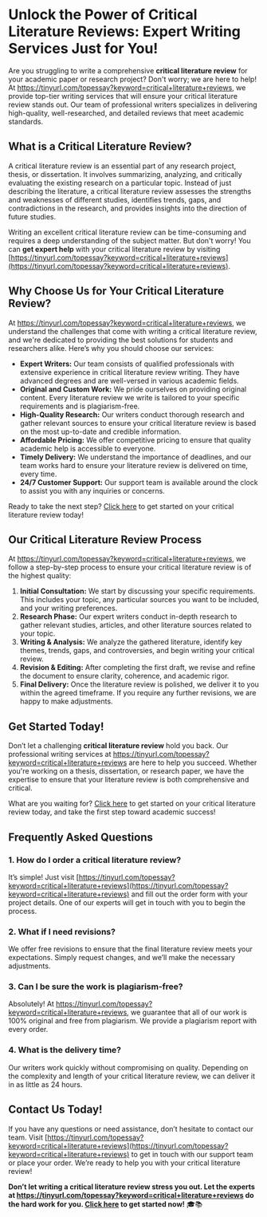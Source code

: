 # Unlock the Power of Critical Literature Reviews: Expert Writing Services Just for You!

Are you struggling to write a comprehensive **critical literature review** for your academic paper or research project? Don't worry; we are here to help! At https://tinyurl.com/topessay?keyword=critical+literature+reviews, we provide top-tier writing services that will ensure your critical literature review stands out. Our team of professional writers specializes in delivering high-quality, well-researched, and detailed reviews that meet academic standards.

## What is a Critical Literature Review?

A critical literature review is an essential part of any research project, thesis, or dissertation. It involves summarizing, analyzing, and critically evaluating the existing research on a particular topic. Instead of just describing the literature, a critical literature review assesses the strengths and weaknesses of different studies, identifies trends, gaps, and contradictions in the research, and provides insights into the direction of future studies.

Writing an excellent critical literature review can be time-consuming and requires a deep understanding of the subject matter. But don't worry! You can **get expert help** with your critical literature review by visiting [https://tinyurl.com/topessay?keyword=critical+literature+reviews](https://tinyurl.com/topessay?keyword=critical+literature+reviews).

## Why Choose Us for Your Critical Literature Review?

At https://tinyurl.com/topessay?keyword=critical+literature+reviews, we understand the challenges that come with writing a critical literature review, and we're dedicated to providing the best solutions for students and researchers alike. Here’s why you should choose our services:

- **Expert Writers:** Our team consists of qualified professionals with extensive experience in critical literature review writing. They have advanced degrees and are well-versed in various academic fields.
- **Original and Custom Work:** We pride ourselves on providing original content. Every literature review we write is tailored to your specific requirements and is plagiarism-free.
- **High-Quality Research:** Our writers conduct thorough research and gather relevant sources to ensure your critical literature review is based on the most up-to-date and credible information.
- **Affordable Pricing:** We offer competitive pricing to ensure that quality academic help is accessible to everyone.
- **Timely Delivery:** We understand the importance of deadlines, and our team works hard to ensure your literature review is delivered on time, every time.
- **24/7 Customer Support:** Our support team is available around the clock to assist you with any inquiries or concerns.

Ready to take the next step? [Click here](https://tinyurl.com/topessay?keyword=critical+literature+reviews) to get started on your critical literature review today!

## Our Critical Literature Review Process

At https://tinyurl.com/topessay?keyword=critical+literature+reviews, we follow a step-by-step process to ensure your critical literature review is of the highest quality:

1. **Initial Consultation:** We start by discussing your specific requirements. This includes your topic, any particular sources you want to be included, and your writing preferences.
2. **Research Phase:** Our expert writers conduct in-depth research to gather relevant studies, articles, and other literature sources related to your topic.
3. **Writing & Analysis:** We analyze the gathered literature, identify key themes, trends, gaps, and controversies, and begin writing your critical review.
4. **Revision & Editing:** After completing the first draft, we revise and refine the document to ensure clarity, coherence, and academic rigor.
5. **Final Delivery:** Once the literature review is polished, we deliver it to you within the agreed timeframe. If you require any further revisions, we are happy to make adjustments.

## Get Started Today!

Don’t let a challenging **critical literature review** hold you back. Our professional writing services at https://tinyurl.com/topessay?keyword=critical+literature+reviews are here to help you succeed. Whether you're working on a thesis, dissertation, or research paper, we have the expertise to ensure that your literature review is both comprehensive and critical.

What are you waiting for? [Click here](https://tinyurl.com/topessay?keyword=critical+literature+reviews) to get started on your critical literature review today, and take the first step toward academic success!

## Frequently Asked Questions

### 1. How do I order a critical literature review?

It’s simple! Just visit [https://tinyurl.com/topessay?keyword=critical+literature+reviews](https://tinyurl.com/topessay?keyword=critical+literature+reviews) and fill out the order form with your project details. One of our experts will get in touch with you to begin the process.

### 2. What if I need revisions?

We offer free revisions to ensure that the final literature review meets your expectations. Simply request changes, and we’ll make the necessary adjustments.

### 3. Can I be sure the work is plagiarism-free?

Absolutely! At https://tinyurl.com/topessay?keyword=critical+literature+reviews, we guarantee that all of our work is 100% original and free from plagiarism. We provide a plagiarism report with every order.

### 4. What is the delivery time?

Our writers work quickly without compromising on quality. Depending on the complexity and length of your critical literature review, we can deliver it in as little as 24 hours.

## Contact Us Today!

If you have any questions or need assistance, don’t hesitate to contact our team. Visit [https://tinyurl.com/topessay?keyword=critical+literature+reviews](https://tinyurl.com/topessay?keyword=critical+literature+reviews) to get in touch with our support team or place your order. We’re ready to help you with your critical literature review!

**Don’t let writing a critical literature review stress you out. Let the experts at https://tinyurl.com/topessay?keyword=critical+literature+reviews do the hard work for you. [Click here](https://tinyurl.com/topessay?keyword=critical+literature+reviews) to get started now!** 🎓📚
